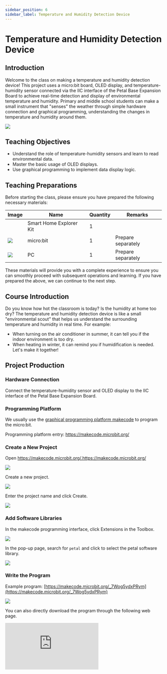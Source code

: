 ```yaml
---
sidebar_position: 6
sidebar_label: Temperature and Humidity Detection Device
---
```


# Temperature and Humidity Detection Device

## Introduction

Welcome to the class on making a temperature and humidity detection device! This project uses a micro:bit board, OLED display, and temperature-humidity sensor connected via the IIC interface of the Petal Base Expansion Board to achieve real-time detection and display of environmental temperature and humidity. Primary and middle school students can make a small instrument that "senses" the weather through simple hardware connection and graphical programming, understanding the changes in temperature and humidity around them.

![](https://wiki-media-ef.oss-cn-hongkong.aliyuncs.com/docs/microbit/petal-series/petal-smart-home-explorer-kit/images/case-04-01.png)

## Teaching Objectives

- Understand the role of temperature-humidity sensors and learn to read environmental data.
- Master the basic usage of OLED displays.
- Use graphical programming to implement data display logic.

## Teaching Preparations

Before starting the class, please ensure you have prepared the following necessary materials:

| **Image**                                                    | **Name**                | **Quantity** | Remarks |
| --- | --- | --- | --- |
| <!-- 套装产品图 -->| Smart Home Explorer Kit | 1 |  |
| ![](https://wiki-media-ef.oss-cn-hongkong.aliyuncs.com/docs/microbit/interesting-case/cutebot-fun-football-game-kit/cases-libraries/images/microbit.png) | micro:bit | 1 | Prepare separately |
| ![](https://wiki-media-ef.oss-cn-hongkong.aliyuncs.com/docs/microbit/interesting-case/cutebot-fun-football-game-kit/cases-libraries/images/pc.png) | PC | 1 | Prepare separately |

These materials will provide you with a complete experience to ensure you can smoothly proceed with subsequent operations and learning. If you have prepared the above, we can continue to the next step.

## Course Introduction

Do you know how hot the classroom is today? Is the humidity at home too dry? The temperature and humidity detection device is like a small "environmental scout" that helps us understand the surrounding temperature and humidity in real time. For example:



- When turning on the air conditioner in summer, it can tell you if the indoor environment is too dry.
- When heating in winter, it can remind you if humidification is needed.
  Let's make it together!

## Project Production

### Hardware Connection

Connect the temperature-humidity sensor and OLED display to the IIC interface of the Petal Base Expansion Board.

### Programming Platform

We usually use the [graphical programming platform makecode](https://makecode.microbit.org/) to program the micro:bit.



Programming platform entry: https://makecode.microbit.org/

### Create a New Project

Open https://makecode.microbit.org/.https://makecode.microbit.org/

![](https://wiki-media-ef.oss-cn-hongkong.aliyuncs.com/docs/microbit/interesting-case/cutebot-fun-football-game-kit/cases-libraries/images/makecode.png)

Create a new project.

![](https://wiki-media-ef.oss-cn-hongkong.aliyuncs.com/docs/microbit/interesting-case/cutebot-fun-football-game-kit/cases-libraries/images/makecode-new-project-01.png)

Enter the project name and click Create.

![](https://wiki-media-ef.oss-cn-hongkong.aliyuncs.com/docs/microbit/interesting-case/cutebot-fun-football-game-kit/cases-libraries/images/makecode-new-project-02.png)

### Add Software Libraries

In the makecode programming interface, click Extensions in the Toolbox.

![](https://wiki-media-ef.oss-cn-hongkong.aliyuncs.com/docs/microbit/interesting-case/classroom-science-pack/images/classroom-science-pack-add-extensions-02.png)

In the pop-up page, search for `petal` and click to select the petal software library.


![](https://wiki-media-ef.oss-cn-hongkong.aliyuncs.com/docs/microbit/petal-series/petal-smart-home-explorer-kit/images/add-petal.png)

### Write the Program

Example program: [https://makecode.microbit.org/_7Wog5ydxPRym](https://makecode.microbit.org/_7Wog5ydxPRym)

![](https://wiki-media-ef.oss-cn-hongkong.aliyuncs.com/docs/microbit/wisdom-life/microbit-smart-life-kit/images/case-04-03.png)

You can also directly download the program through the following web page.

<div
    style={{
        position: 'relative',
        paddingBottom: '60%',
        overflow: 'hidden',
    }}
>
    <iframe
        src="https://makecode.microbit.org/_7Wog5ydxPRym"
        frameborder="0"
        sandbox="allow-popups allow-forms allow-scripts allow-same-origin"
        style={{
            position: 'absolute',
            width: '100%',
            height: '100%',
        }}
    />
</div>




### How to Download the Program to micro:bit?

Connect the PC to the micro:bit V2 using a USB cable.

![](https://wiki-media-ef.oss-cn-hongkong.aliyuncs.com/docs/microbit/interesting-case/microbit-smart-climate-kit/cases-libraries/images/connect-microbit.gif)

After a successful connection, a drive named `MICROBIT` will be recognized on the computer.

![](https://wiki-media-ef.oss-cn-hongkong.aliyuncs.com/docs/microbit/interesting-case/microbit-smart-climate-kit/cases-libraries/images/microbit-drive.png)

Click the icon in the lower left corner![](https://wiki-media-ef.oss-cn-hongkong.aliyuncs.com/docs/microbit/interesting-case/microbit-smart-climate-kit/cases-libraries/images/download-01.png)，and select`Connect Device`。

![](https://wiki-media-ef.oss-cn-hongkong.aliyuncs.com/docs/microbit/interesting-case/microbit-smart-climate-kit/cases-libraries/images/download-02.png)click![](https://wiki-media-ef.oss-cn-hongkong.aliyuncs.com/docs/microbit/interesting-case/microbit-smart-climate-kit/cases-libraries/images/download-03.png)。

![](https://wiki-media-ef.oss-cn-hongkong.aliyuncs.com/docs/microbit/interesting-case/microbit-smart-climate-kit/cases-libraries/images/download-04.png)

click![](https://wiki-media-ef.oss-cn-hongkong.aliyuncs.com/docs/microbit/interesting-case/microbit-smart-climate-kit/cases-libraries/images/download-05.png)。

![](https://wiki-media-ef.oss-cn-hongkong.aliyuncs.com/docs/microbit/interesting-case/microbit-smart-climate-kit/cases-libraries/images/download-06.png)

In the pop-up window, select `BBC micro:bit CMSIS-DAP`, then select *Connect*. The micro:bit is now successfully connected.

![](https://wiki-media-ef.oss-cn-hongkong.aliyuncs.com/docs/microbit/interesting-case/microbit-smart-climate-kit/cases-libraries/images/download-07.png)

Click to download the program.

![](https://wiki-media-ef.oss-cn-hongkong.aliyuncs.com/docs/microbit/interesting-case/microbit-smart-climate-kit/cases-libraries/images/download-08.png)

### Results

The OLED display shows two lines of real-time data:



- First line: Temperature (unit: °C)
- Second line: Humidity (unit: %)

![](https://wiki-media-ef.oss-cn-hongkong.aliyuncs.com/docs/microbit/petal-series/petal-smart-home-explorer-kit/images/case-04.gif)

## Extended Knowledge

**Applications of Temperature and Humidity Detection in Daily Life**

### 1. Home Scenarios

- **Air conditioner/humidifier control**: Reminds you to turn on the humidifier when humidity is below 30%; reminds you to turn on the air conditioner when temperature exceeds 28°C.
- **Clothes drying**: Prompts "Not suitable for drying clothes today" when humidity is too high.

### 2. Agriculture/Plant Care

- Temperature and humidity monitoring in greenhouses to assist plant growth.
- Checking humidity before watering home succulents to see if watering is needed.

### 3. Health Reminders

- When humidity is below 20%, the throat is prone to dryness; remember to drink more water.
- When temperature exceeds 35°C and humidity is high, pay attention to heatstroke prevention and cooling.

### 4. Creative Extensions

- Make a "weather assistant": Display weather icons (such as sun, raindrop) on the micro:bit screen based on temperature and humidity data.
- Link with a small fan: Automatically start the small fan when temperature exceeds 30°C (requires additional connection of a motor module).
